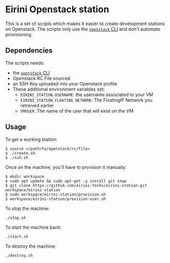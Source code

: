 # Eirini Openstack station

This is a set of scripts which makes it easier to create development stations
on Openstack. The scripts only use the [`openstack`
CLI](https://docs.openstack.org/newton/user-guide/common/cli-install-openstack-command-line-clients.html) and don't automate provisioning.

## Dependencies

The scripts needs:
  -  the [`openstack` CLI](https://docs.openstack.org/newton/user-guide/common/cli-install-openstack-command-line-clients.html)
  - Openstack RC File sourced
  - an SSH Key uploaded into your Openstack profile
  - These additional environment variables set:
    - `EIRINI_STATION_USERNAME`: the username associated to your VM
    - `EIRINI_STATION_FLOATING_NETWORK`: The FloatingIP Network you retreived earlier
    - `VMUSER`: The name of the user that will exist on the VM

## Usage

To get a working station:

```
$ source </path/to/openstack/rc/file>
$ ./create.sh
$ ./ssh.sh
```

Once on the machine, you'll have to provision it manually:

```
$ mkdir workspace
$ sudo apt update && sudo apt-get -y install git snap
$ git clone https://github.com/eirini-forks/eirini-station.git workspace/eirini-station
$ sudo workspace/eirini-station/provision.sh
$ workspace/eirini-station/provision-user.sh
```

To stop the machine:

```
./stop.sh
```

To start the machine back:

```
./start.sh
```

To destroy the machine:

```
./destroy.sh
```
